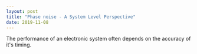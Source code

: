 ```yaml
---
layout: post
title: "Phase noise - A System Level Perspective"
date: 2019-11-08
---
```


The performance of an electronic system often depends on the accuracy of it's timing.
